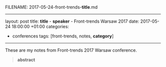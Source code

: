 FILENAME: 
2017-05-24-front-trends-__title__.md

---
layout: post
title: __title__ - __speaker__ - Front-trends Warsaw 2017
date: 2017-05-24 18:00:00 +01:00
categories:
- conferences
tags: [front-trends, notes, __category__]
---

These are my notes from Front-trends 2017 Warsaw conference.

> __abstract__

